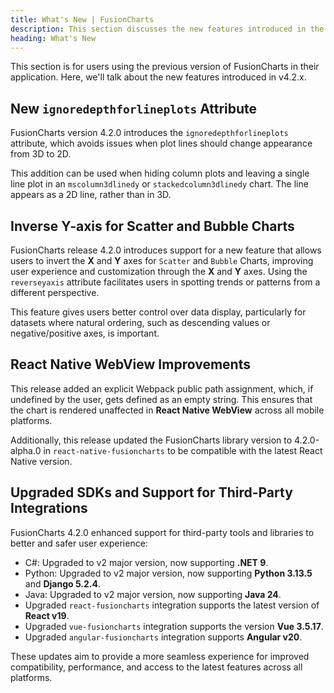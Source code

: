 ```yaml
---
title: What's New | FusionCharts
description: This section discusses the new features introduced in the latest version.
heading: What's New
---
```


This section is for users using the previous version of FusionCharts in their application. Here, we'll talk about the new features introduced in v4.2.x.

## New `ignoredepthforlineplots` Attribute

FusionCharts version 4.2.0 introduces the `ignoredepthforlineplots` attribute, which avoids issues when plot lines should change appearance from 3D to 2D.  

This addition can be used when hiding column plots and leaving a single line plot in an `mscolumn3dlinedy` or `stackedcolumn3dlinedy` chart. The line appears as a 2D line, rather than in 3D.

## Inverse Y-axis for Scatter and Bubble Charts

FusionCharts release 4.2.0 introduces support for a new feature that allows users to invert the **X** and **Y** axes for `Scatter` and `Bubble` Charts, improving user experience and customization through the **X** and **Y** axes. Using the `reverseyaxis` attribute facilitates users in spotting trends or patterns from a different perspective.

This feature gives users better control over data display, particularly for datasets where natural ordering, such as descending values or negative/positive axes, is important.

## React Native WebView Improvements

This release added an explicit Webpack public path assignment, which, if undefined by the user, gets defined as an empty string. This ensures that the chart is rendered unaffected in **React Native WebView** across all mobile platforms. 

Additionally, this release updated the FusionCharts library version to 4.2.0-alpha.0 in `react-native-fusioncharts` to be compatible with the latest React Native version. 

## Upgraded SDKs and Support for Third-Party Integrations

FusionCharts 4.2.0 enhanced support for third-party tools and libraries to better and safer user experience:

- C#: Upgraded to v2 major version, now supporting **.NET 9**.
- Python: Upgraded to v2 major version, now supporting **Python 3.13.5** and **Django 5.2.4**.
- Java: Upgraded to v2 major version, now supporting **Java 24**.
- Upgraded `react-fusioncharts` integration supports the latest version of **React v19**.
- Upgraded `vue-fusioncharts` integration supports the version **Vue 3.5.17**.
- Upgraded `angular-fusioncharts` integration supports **Angular v20**.

These updates aim to provide a more seamless experience for improved compatibility, performance, and access to the latest features across all platforms.
